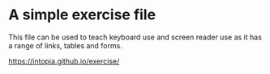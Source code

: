 # A simple exercise file

This file can be used to teach keyboard use and screen reader use as it has a range of links, tables and forms.

https://intopia.github.io/exercise/
